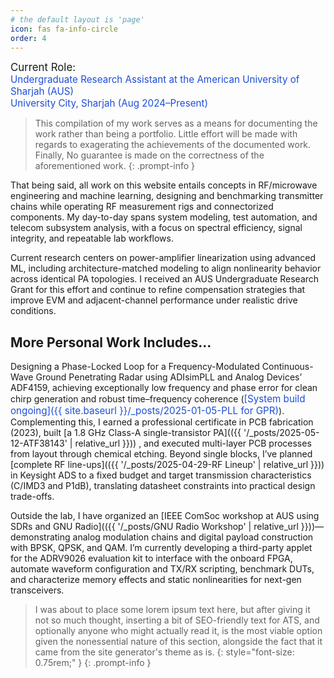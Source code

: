 ```yaml
---
# the default layout is 'page'
icon: fas fa-info-circle
order: 4
---
```


 <span style="font-size:1.05rem">Current Role:</span><br>
 <span style="font-size:0.95rem; color:#1d4ed8;">Undergraduate Research Assistant at the American University of Sharjah (AUS)<br>
University City, Sharjah (Aug 2024–Present)
</span>

> This compilation of my work serves as a means for documenting the work rather than being a portfolio. Little effort will be made with regards to exagerating the achievements of the documented work. Finally, No guarantee is made on the correctness of the aforementioned work.
{: .prompt-info }

That being said, all work on this website entails concepts in RF/microwave engineering and machine learning, designing and benchmarking transmitter chains while operating RF measurement rigs and connectorized components. My day-to-day spans system modeling, test automation, and telecom subsystem analysis, with a focus on spectral efficiency, signal integrity, and repeatable lab workflows.

Current research centers on power-amplifier linearization using advanced ML, including architecture-matched modeling to align nonlinearity behavior across identical PA topologies. I received an AUS Undergraduate Research Grant for this effort and continue to refine compensation strategies that improve EVM and adjacent-channel performance under realistic drive conditions.


## More Personal Work Includes...
Designing a Phase-Locked Loop for a Frequency-Modulated Continuous-Wave Ground Penetrating Radar using ADIsimPLL and Analog Devices’ ADF4159, achieving exceptionally low frequency and phase error for clean chirp generation and robust time–frequency coherence 
(<span style="font-size:0.95rem; color:#1d4ed8;">[System build ongoing]({{ site.baseurl }}/_posts/2025-01-05-PLL for GPR)</span>).
Complementing this, I earned a professional certificate in PCB fabrication (2023), built 
[a 1.8 GHz Class-A single-transistor PA](({{ '/_posts/2025-05-12-ATF38143' | relative_url }}))
, and executed multi-layer PCB processes from layout through chemical etching. Beyond single blocks, I’ve planned 
[complete RF line-ups](({{ '/_posts/2025-04-29-RF Lineup' | relative_url }})) 
in Keysight ADS  to a fixed budget and target transmission characteristics (C/IMD3 and P1dB), translating datasheet constraints into practical design trade-offs.
<link rel="icon" href="/assets/img/Keysight_favicon.ico" type="image/x-icon">

Outside the lab, I have organized an [IEEE ComSoc workshop at AUS using SDRs and GNU Radio](({{ '/_posts/GNU Radio Workshop' | relative_url }}))—demonstrating analog modulation chains and digital payload construction with BPSK, QPSK, and QAM. I’m currently developing a third-party applet for the ADRV9026 evaluation kit to interface with the onboard FPGA, automate waveform configuration and TX/RX scripting, benchmark DUTs, and characterize memory effects and static nonlinearities for next-gen transceivers.

<!-- > Add Markdown syntax content to file `_tabs/about.md`{: .filepath } and it will show up on this page. -->

> I was about to place some lorem ipsum text here, but after giving it not so much thought, inserting a bit of SEO-friendly text for ATS, and optionally anyone who might actually read it, is the most viable option given the nonessential nature of this section, alongside the fact that it came from the site generator's theme as is.
{: style="font-size: 0.75rem;" }
{: .prompt-info }
